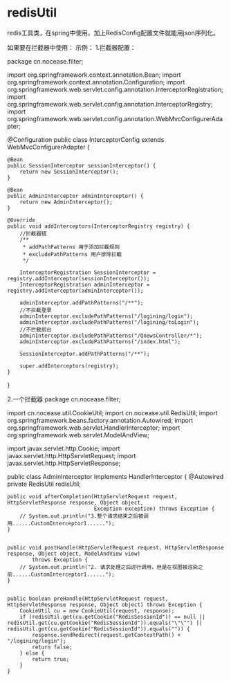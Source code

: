 # redisUtil
redis工具类，在spring中使用。加上RedisConfig配置文件就能用json序列化。

如果要在拦截器中使用：
示例：
1.拦截器配置：

package cn.nocease.filter;

import org.springframework.context.annotation.Bean;
import org.springframework.context.annotation.Configuration;
import org.springframework.web.servlet.config.annotation.InterceptorRegistration;
import org.springframework.web.servlet.config.annotation.InterceptorRegistry;
import org.springframework.web.servlet.config.annotation.WebMvcConfigurerAdapter;

@Configuration
public class InterceptorConfig extends WebMvcConfigurerAdapter {

    @Bean
    public SessionInterceptor sessionInterceptor() {
        return new SessionInterceptor();
    }

    @Bean
    public AdminInterceptor adminInterceptor() {
        return new AdminInterceptor();
    }

    @Override
    public void addInterceptors(InterceptorRegistry registry) {
        //拦截器链
        /**
         * addPathPatterns 用于添加拦截规则
         * excludePathPatterns 用户排除拦截
         */

        InterceptorRegistration SessionInterceptor = registry.addInterceptor(sessionInterceptor());
        InterceptorRegistration adminInterceptor = registry.addInterceptor(adminInterceptor());

        adminInterceptor.addPathPatterns("/**");
        //不拦截登录
        adminInterceptor.excludePathPatterns("/logining/login");
        adminInterceptor.excludePathPatterns("/logining/toLogin");
        //不拦截前台
        adminInterceptor.excludePathPatterns("/QnewsController/*");
        adminInterceptor.excludePathPatterns("/index.html");

        SessionInterceptor.addPathPatterns("/**");

        super.addInterceptors(registry);
    }

}

2.一个拦截器
package cn.nocease.filter;

import cn.nocease.util.CookieUtil;
import cn.nocease.util.RedisUtil;
import org.springframework.beans.factory.annotation.Autowired;
import org.springframework.web.servlet.HandlerInterceptor;
import org.springframework.web.servlet.ModelAndView;

import javax.servlet.http.Cookie;
import javax.servlet.http.HttpServletRequest;
import javax.servlet.http.HttpServletResponse;

public class AdminInterceptor implements HandlerInterceptor {
    @Autowired
    private RedisUtil redisUtil;

    public void afterCompletion(HttpServletRequest request, HttpServletResponse response, Object object,
                                Exception exception) throws Exception {
        // System.out.println("3.整个请求结束之后被调用......CustomInterceptor1......");
    }


    public void postHandle(HttpServletRequest request, HttpServletResponse response, Object object, ModelAndView view)
            throws Exception {
        // System.out.println("2. 请求处理之后进行调用，但是在视图被渲染之前......CustomInterceptor1......");
    }


    public boolean preHandle(HttpServletRequest request, HttpServletResponse response, Object object) throws Exception {
        CookieUtil cu = new CookieUtil(request, response);
        if (redisUtil.get(cu.getCookie("RedisSessionId")) == null || redisUtil.get(cu.getCookie("RedisSessionId")).equals("\"\"") || redisUtil.get(cu.getCookie("RedisSessionId")).equals("")) {
            response.sendRedirect(request.getContextPath() + "/logining/login");
            return false;
        } else {
            return true;
        }
    }




